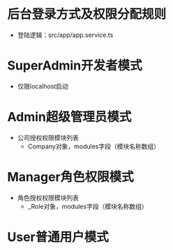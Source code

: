# 后台登录方式及权限分配规则
- 登陆逻辑：src/app/app.service.ts

# SuperAdmin开发者模式
- 仅限localhost启动



# Admin超级管理员模式
- 公司授权权限模块列表
    - Company对象，modules字段（模块名称数组）


# Manager角色权限模式
- 角色授权权限模块列表
    - _Role对象，modules字段（模块名称数组）

# User普通用户模式